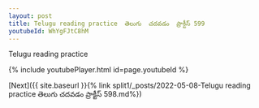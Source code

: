 ```yaml
---
layout: post
title: Telugu reading practice  తెలుగు  చదవడం  ప్రాక్టీస్ 599
youtubeId: WhYgFJtC8hM
---
```

 
 
Telugu reading practice
 
 
 
 
 


{% include youtubePlayer.html id=page.youtubeId %}
 
[Next]({{ site.baseurl }}{% link  split1/_posts/2022-05-08-Telugu reading practice  తెలుగు  చదవడం  ప్రాక్టీస్ 598.md%})
 
